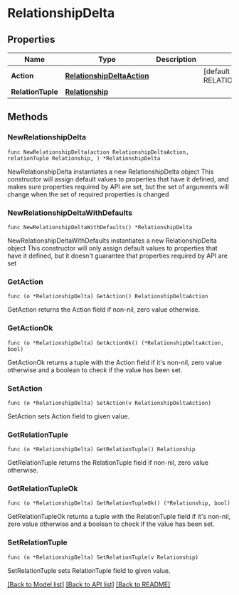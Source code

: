 # RelationshipDelta

## Properties

Name | Type | Description | Notes
------------ | ------------- | ------------- | -------------
**Action** | [**RelationshipDeltaAction**](RelationshipDeltaAction.md) |  | [default to RELATIONSHIPDELTAACTION_ACTION_UNSPECIFIED]
**RelationTuple** | [**Relationship**](Relationship.md) |  | 

## Methods

### NewRelationshipDelta

`func NewRelationshipDelta(action RelationshipDeltaAction, relationTuple Relationship, ) *RelationshipDelta`

NewRelationshipDelta instantiates a new RelationshipDelta object
This constructor will assign default values to properties that have it defined,
and makes sure properties required by API are set, but the set of arguments
will change when the set of required properties is changed

### NewRelationshipDeltaWithDefaults

`func NewRelationshipDeltaWithDefaults() *RelationshipDelta`

NewRelationshipDeltaWithDefaults instantiates a new RelationshipDelta object
This constructor will only assign default values to properties that have it defined,
but it doesn't guarantee that properties required by API are set

### GetAction

`func (o *RelationshipDelta) GetAction() RelationshipDeltaAction`

GetAction returns the Action field if non-nil, zero value otherwise.

### GetActionOk

`func (o *RelationshipDelta) GetActionOk() (*RelationshipDeltaAction, bool)`

GetActionOk returns a tuple with the Action field if it's non-nil, zero value otherwise
and a boolean to check if the value has been set.

### SetAction

`func (o *RelationshipDelta) SetAction(v RelationshipDeltaAction)`

SetAction sets Action field to given value.


### GetRelationTuple

`func (o *RelationshipDelta) GetRelationTuple() Relationship`

GetRelationTuple returns the RelationTuple field if non-nil, zero value otherwise.

### GetRelationTupleOk

`func (o *RelationshipDelta) GetRelationTupleOk() (*Relationship, bool)`

GetRelationTupleOk returns a tuple with the RelationTuple field if it's non-nil, zero value otherwise
and a boolean to check if the value has been set.

### SetRelationTuple

`func (o *RelationshipDelta) SetRelationTuple(v Relationship)`

SetRelationTuple sets RelationTuple field to given value.



[[Back to Model list]](../README.md#documentation-for-models) [[Back to API list]](../README.md#documentation-for-api-endpoints) [[Back to README]](../README.md)


